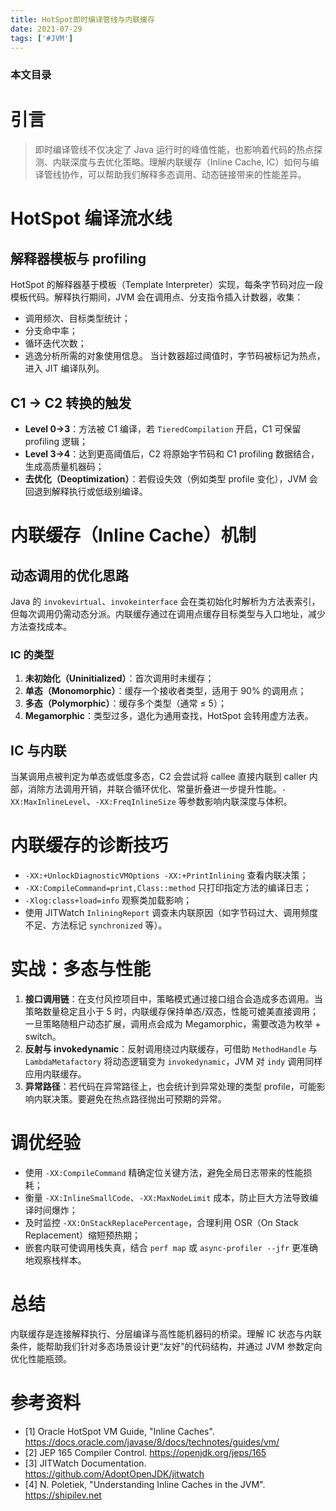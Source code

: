 ```yaml
---
title: HotSpot即时编译管线与内联缓存
date: 2021-07-29
tags: ['#JVM']
---
```


### 本文目录
<!-- toc -->

# 引言
> 即时编译管线不仅决定了 Java 运行时的峰值性能，也影响着代码的热点探测、内联深度与去优化策略。理解内联缓存（Inline Cache, IC）如何与编译管线协作，可以帮助我们解释多态调用、动态链接带来的性能差异。

# HotSpot 编译流水线
## 解释器模板与 profiling
HotSpot 的解释器基于模板（Template Interpreter）实现，每条字节码对应一段模板代码。解释执行期间，JVM 会在调用点、分支指令插入计数器，收集：
- 调用频次、目标类型统计；
- 分支命中率；
- 循环迭代次数；
- 逃逸分析所需的对象使用信息。
当计数器超过阈值时，字节码被标记为热点，进入 JIT 编译队列。

## C1 → C2 转换的触发
- **Level 0→3**：方法被 C1 编译，若 `TieredCompilation` 开启，C1 可保留 profiling 逻辑；
- **Level 3→4**：达到更高阈值后，C2 将原始字节码和 C1 profiling 数据结合，生成高质量机器码；
- **去优化（Deoptimization）**：若假设失效（例如类型 profile 变化），JVM 会回退到解释执行或低级别编译。

# 内联缓存（Inline Cache）机制
## 动态调用的优化思路
Java 的 `invokevirtual`、`invokeinterface` 会在类初始化时解析为方法表索引，但每次调用仍需动态分派。内联缓存通过在调用点缓存目标类型与入口地址，减少方法查找成本。

### IC 的类型
1. **未初始化（Uninitialized）**：首次调用时未缓存；
2. **单态（Monomorphic）**：缓存一个接收者类型，适用于 90% 的调用点；
3. **多态（Polymorphic）**：缓存多个类型（通常 ≤ 5）；
4. **Megamorphic**：类型过多，退化为通用查找，HotSpot 会转用虚方法表。

## IC 与内联
当某调用点被判定为单态或低度多态，C2 会尝试将 callee 直接内联到 caller 内部，消除方法调用开销，并联合循环优化、常量折叠进一步提升性能。`-XX:MaxInlineLevel`、`-XX:FreqInlineSize` 等参数影响内联深度与体积。

# 内联缓存的诊断技巧
- `-XX:+UnlockDiagnosticVMOptions -XX:+PrintInlining` 查看内联决策；
- `-XX:CompileCommand=print,Class::method` 只打印指定方法的编译日志；
- `-Xlog:class+load=info` 观察类加载影响；
- 使用 JITWatch `InliningReport` 调查未内联原因（如字节码过大、调用频度不足、方法标记 `synchronized` 等）。

# 实战：多态与性能
1. **接口调用链**：在支付风控项目中，策略模式通过接口组合会造成多态调用。当策略数量稳定且小于 5 时，内联缓存保持单态/双态，性能可媲美直接调用；一旦策略随租户动态扩展，调用点会成为 Megamorphic，需要改造为枚举 + switch。
2. **反射与 invokedynamic**：反射调用绕过内联缓存，可借助 `MethodHandle` 与 `LambdaMetafactory` 将动态逻辑变为 `invokedynamic`，JVM 对 `indy` 调用同样应用内联缓存。
3. **异常路径**：若代码在异常路径上，也会统计到异常处理的类型 profile，可能影响内联决策。要避免在热点路径抛出可预期的异常。

# 调优经验
- 使用 `-XX:CompileCommand` 精确定位关键方法，避免全局日志带来的性能损耗；
- 衡量 `-XX:InlineSmallCode`、`-XX:MaxNodeLimit` 成本，防止巨大方法导致编译时间爆炸；
- 及时监控 `-XX:OnStackReplacePercentage`，合理利用 OSR（On Stack Replacement）缩短预热期；
- 嵌套内联可使调用栈失真，结合 `perf map` 或 `async-profiler --jfr` 更准确地观察栈样本。

# 总结
内联缓存是连接解释执行、分层编译与高性能机器码的桥梁。理解 IC 状态与内联条件，能帮助我们针对多态场景设计更“友好”的代码结构，并通过 JVM 参数定向优化性能瓶颈。

# 参考资料
- [1] Oracle HotSpot VM Guide, "Inline Caches". https://docs.oracle.com/javase/8/docs/technotes/guides/vm/
- [2] JEP 165 Compiler Control. https://openjdk.org/jeps/165
- [3] JITWatch Documentation. https://github.com/AdoptOpenJDK/jitwatch
- [4] N. Poletiek, "Understanding Inline Caches in the JVM". https://shipilev.net
